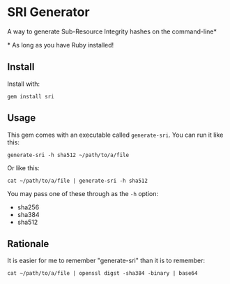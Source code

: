 # SRI Generator

A way to generate Sub-Resource Integrity hashes on the command-line*

\* As long as you have Ruby installed!

## Install

Install with:

```
gem install sri
```

## Usage

This gem comes with an executable called `generate-sri`. You can run it like this:

```
generate-sri -h sha512 ~/path/to/a/file
```

Or like this:

```
cat ~/path/to/a/file | generate-sri -h sha512
```

You may pass one of these through as the `-h` option:

* sha256
* sha384
* sha512

## Rationale

It is easier for me to remember "generate-sri" than it is to remember:

```
cat ~/path/to/a/file | openssl digst -sha384 -binary | base64
```
